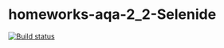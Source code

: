 # homeworks-aqa-2_2-Selenide
[![Build status](https://ci.appveyor.com/api/projects/status/iosqnyhrnltwn0d6?svg=true)](https://ci.appveyor.com/project/edgaraga/homeworks-aqa-2-2-selenide)
